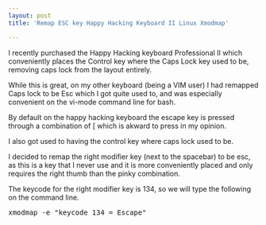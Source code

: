 ```yaml
---
layout: post
title: 'Remap ESC key Happy Hacking Keyboard II Linux Xmodmap'

---
```


I recently purchased the Happy Hacking keyboard Professional II which conveniently places the Control key where the Caps Lock key used to be, removing caps lock from the layout entirely. 

While this is great, on my other keyboard (being a VIM user) I had remapped Caps lock to be Esc which I got quite used to, and was especially convenient on the vi-mode command line for bash.  

By default on the happy hacking keyboard the escape key is pressed through a combination of <cntrl>[ which is akward to press in my opinion.

I also got used to having the control key where caps lock used to be.

I decided to remap the right modifier key (next to the spacebar) to be esc, as this is a key that I never use and it is more conveniently placed and only requires the right thumb than the pinky combination.

The keycode for the right modifier key is 134, so we will type the following on the command line.
<pre>xmodmap -e "keycode 134 = Escape"</pre> 
